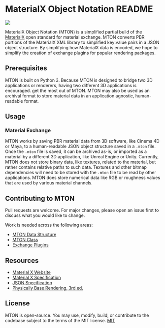 # MaterialX Object Notation README
![](https://img.shields.io/badge/License-MIT-brightgreen)

MaterialX Object Notation (MTON) is a simplified partial build of the [MaterialX](http://materialx.org) open standard for material exchange. MTON converts PBR portions of the MaterialX XML library to simplified key:value pairs in a JSON object structure.  By simplifying how MaterialX data is encoded, we hope to simplify the creation of exchange plugins for popular rendering packages.

## Prerequisites
MTON is built on Python 3. 
Because MTON is designed to bridge two 3D applications or renderers, having two different 3D applications is encouraged. get the most out of MTON. MTON may also be used as an archival format to store material data in an application agnostic, human-readable format.

## Usage
### Material Exchange
MTON works by saving PBR material data from 3D software, like Cinema 4D or Maya, to a human-readable JSON object structure saved in a `.mton` file.  Once the `.mton` file is saved, it can be archived as-is, or imported as a material by a different 3D application, like Unreal Engine or Unity.  Currently, MTON does not store binary data, like textures, related to the material, but rather contains relative paths to such data.  Textures and other bitmap dependencies will need to be stored with the `.mton` file to be read by other applications.  MTON does store numerical data like RGB or roughness values that are used by various material channels.

## Contributing to MTON
Pull requests are welcome. For major changes, please open an issue first to discuss what you would like to change.

Work is needed across the following areas:
- [MTON Data Structure]()
- [MTON Class]()
- [Exchange Plugins]()

## Resources
- [Material X Website](https://www.materialx.org)
- [Material X Specification](https://materialx.org/assets/MaterialX.v1.38.Spec.pdf)
- [JSON Specification](https://www.json.org/json-en.html)
- [Physically Base Rendering, 3rd ed.](https://www.pbr-book.org/)

## License
MTON is open-source.  You may use, modify, build, or contribute to the codebase subject to the terms of the MIT license.
[MIT](https://choosealicense.com/licenses/mit/)